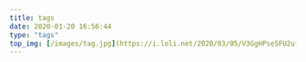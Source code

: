```yaml
---
title: tags
date: 2020-01-20 16:56:44
type: "tags"
top_img: [/images/tag.jpg](https://i.loli.net/2020/03/05/V3GgHPse5FU2uft.jpg)
---
```

